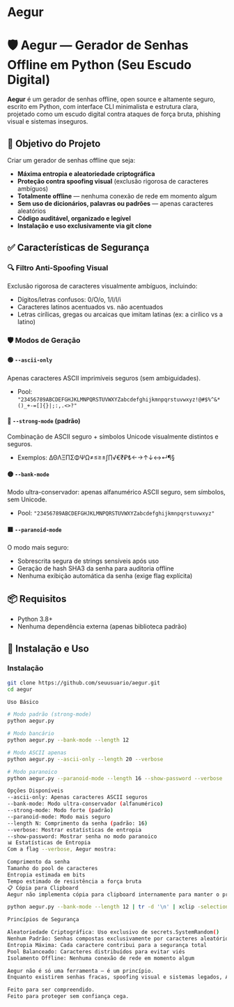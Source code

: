 # Aegur
# 🛡️ Aegur — Gerador de Senhas Offline em Python (Seu Escudo Digital)

**Aegur** é um gerador de senhas offline, open source e altamente seguro, escrito em Python, com interface CLI minimalista e estrutura clara, projetado como um escudo digital contra ataques de força bruta, phishing visual e sistemas inseguros.

## 🎯 Objetivo do Projeto

Criar um gerador de senhas offline que seja:

- **Máxima entropia e aleatoriedade criptográfica**
- **Proteção contra spoofing visual** (exclusão rigorosa de caracteres ambíguos)
- **Totalmente offline** — nenhuma conexão de rede em momento algum
- **Sem uso de dicionários, palavras ou padrões** — apenas caracteres aleatórios
- **Código auditável, organizado e legível**
- **Instalação e uso exclusivamente via git clone**

## ✅ Características de Segurança

### 🔍 Filtro Anti-Spoofing Visual
Exclusão rigorosa de caracteres visualmente ambíguos, incluindo:
- Dígitos/letras confusos: 0/O/o, 1/l/I/i
- Caracteres latinos acentuados vs. não acentuados
- Letras cirílicas, gregas ou arcaicas que imitam latinas (ex: а cirílico vs a latino)

### 🛡️ Modos de Geração

#### 🟢 `--ascii-only`
Apenas caracteres ASCII imprimíveis seguros (sem ambiguidades).
- Pool: `"23456789ABCDEFGHJKLMNPQRSTUVWXYZabcdefghijkmnpqrstuvwxyz!@#$%^&*()_+-=[]{}|;:,.<>?"`

#### 🔵 `--strong-mode` (padrão)
Combinação de ASCII seguro + símbolos Unicode visualmente distintos e seguros.
- Exemplos: ΔΘΛΞΠΣΦΨΩ≠≤≥±∫∏√€₹₽₺←→↑↓↔↵¶§

#### 🟡 `--bank-mode`
Modo ultra-conservador: apenas alfanumérico ASCII seguro, sem símbolos, sem Unicode.
- Pool: `"23456789ABCDEFGHJKLMNPQRSTUVWXYZabcdefghijkmnpqrstuvwxyz"`

#### 🟥 `--paranoid-mode`
O modo mais seguro:
- Sobrescrita segura de strings sensíveis após uso
- Geração de hash SHA3 da senha para auditoria offline
- Nenhuma exibição automática da senha (exige flag explícita)

## 📦 Requisitos

- Python 3.8+
- Nenhuma dependência externa (apenas biblioteca padrão)

## 🚀 Instalação e Uso

### Instalação
```bash
git clone https://github.com/seuusuario/aegur.git
cd aegur

Uso Básico 

# Modo padrão (strong-mode)
python aegur.py

# Modo bancário
python aegur.py --bank-mode --length 12

# Modo ASCII apenas
python aegur.py --ascii-only --length 20 --verbose

# Modo paranoico
python aegur.py --paranoid-mode --length 16 --show-password --verbose

Opções Disponíveis
--ascii-only: Apenas caracteres ASCII seguros
--bank-mode: Modo ultra-conservador (alfanumérico)
--strong-mode: Modo forte (padrão)
--paranoid-mode: Modo mais seguro
--length N: Comprimento da senha (padrão: 16)
--verbose: Mostrar estatísticas de entropia
--show-password: Mostrar senha no modo paranoico
📊 Estatísticas de Entropia
Com a flag --verbose, Aegur mostra:

Comprimento da senha
Tamanho do pool de caracteres
Entropia estimada em bits
Tempo estimado de resistência a força bruta
📋 Cópia para Clipboard
Aegur não implementa cópia para clipboard internamente para manter o princípio de isolamento offline. Usuários que confiam em seu ambiente podem redirecionar a saída manualmente:

python aegur.py --bank-mode --length 12 | tr -d '\n' | xclip -selection clipboard

Princípios de Segurança

Aleatoriedade Criptográfica: Uso exclusivo de secrets.SystemRandom()
Nenhum Padrão: Senhas compostas exclusivamente por caracteres aleatórios
Entropia Máxima: Cada caractere contribui para a segurança total
Pool Balanceado: Caracteres distribuídos para evitar viés
Isolamento Offline: Nenhuma conexão de rede em momento algum

Aegur não é só uma ferramenta — é um princípio.
Enquanto existirem senhas fracas, spoofing visual e sistemas legados, Aegur será o escudo que você carrega no terminal.

Feito para ser compreendido.
Feito para proteger sem confiança cega.